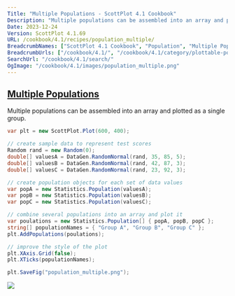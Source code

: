 ```yaml
---
Title: "Multiple Populations - ScottPlot 4.1 Cookbook"
Description: "Multiple populations can be assembled into an array and plotted as a single group."
Date: 2023-12-24
Version: ScottPlot 4.1.69
URL: /cookbook/4.1/recipes/population_multiple/
BreadcrumbNames: ["ScottPlot 4.1 Cookbook", "Population", "Multiple Populations"]
BreadcrumbUrls: ["/cookbook/4.1/", "/cookbook/4.1/category/plottable-population", "/cookbook/4.1/recipes/population_multiple/"]
SearchUrl: "/cookbook/4.1/search/"
OgImage: "/cookbook/4.1/images/population_multiple.png"
---
```


<h2><a id='multiple-populations' href='/cookbook/4.1/recipes/population_multiple/'>Multiple Populations</a></h2>

Multiple populations can be assembled into an array and plotted as a single group.

```cs
var plt = new ScottPlot.Plot(600, 400);

// create sample data to represent test scores
Random rand = new Random(0);
double[] valuesA = DataGen.RandomNormal(rand, 35, 85, 5);
double[] valuesB = DataGen.RandomNormal(rand, 42, 87, 3);
double[] valuesC = DataGen.RandomNormal(rand, 23, 92, 3);

// create population objects for each set of data values
var popA = new Statistics.Population(valuesA);
var popB = new Statistics.Population(valuesB);
var popC = new Statistics.Population(valuesC);

// combine several populations into an array and plot it
var poulations = new Statistics.Population[] { popA, popB, popC };
string[] populationNames = { "Group A", "Group B", "Group C" };
plt.AddPopulations(poulations);

// improve the style of the plot
plt.XAxis.Grid(false);
plt.XTicks(populationNames);

plt.SaveFig("population_multiple.png");
```

<img src='../../images/population_multiple.png' class='d-block mx-auto my-5' />


